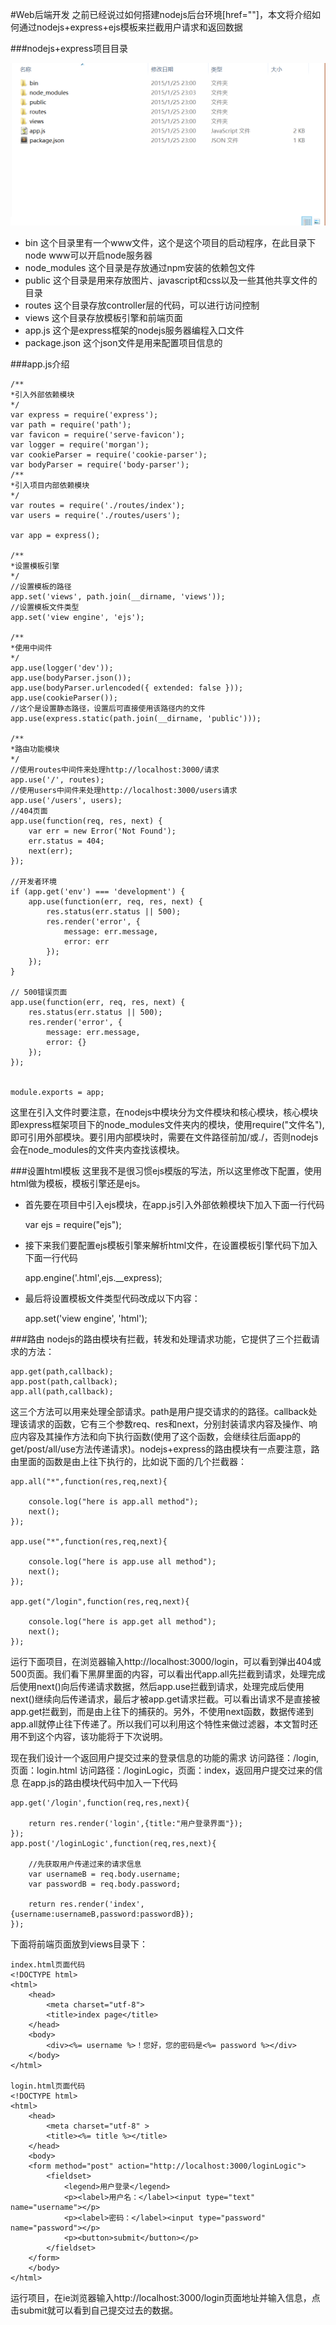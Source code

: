#Web后端开发
之前已经说过如何搭建nodejs后台环境[href=""]，本文将介绍如何通过nodejs+express+ejs模板来拦截用户请求和返回数据

###nodejs+express项目目录

![revolunet logo](./picForDes/chacarter.png "revolunet logo")

- bin 这个目录里有一个www文件，这个是这个项目的启动程序，在此目录下node www可以开启node服务器
- node_modules 这个目录是存放通过npm安装的依赖包文件
- public 这个目录是用来存放图片、javascript和css以及一些其他共享文件的目录
- routes 这个目录存放controller层的代码，可以进行访问控制
- views 这个目录存放模板引擎和前端页面
- app.js 这个是express框架的nodejs服务器编程入口文件
- package.json 这个json文件是用来配置项目信息的


###app.js介绍
	
	/**
	*引入外部依赖模块
	*/
	var express = require('express');
	var path = require('path');
	var favicon = require('serve-favicon');
	var logger = require('morgan');	
	var cookieParser = require('cookie-parser');
	var bodyParser = require('body-parser');
	/**
	*引入项目内部依赖模块
	*/
	var routes = require('./routes/index');
	var users = require('./routes/users');

	var app = express();

	/**
	*设置模板引擎
	*/
	//设置模板的路径
	app.set('views', path.join(__dirname, 'views'));
	//设置模板文件类型
	app.set('view engine', 'ejs');

	/**
	*使用中间件
	*/
	app.use(logger('dev'));
	app.use(bodyParser.json());
	app.use(bodyParser.urlencoded({ extended: false }));
	app.use(cookieParser());
	//这个是设置静态路径，设置后可直接使用该路径内的文件
	app.use(express.static(path.join(__dirname, 'public')));

	/**
	*路由功能模块
	*/
	//使用routes中间件来处理http://localhost:3000/请求
	app.use('/', routes);
	//使用users中间件来处理http://localhost:3000/users请求
	app.use('/users', users);
	//404页面
	app.use(function(req, res, next) {
    	var err = new Error('Not Found');
    	err.status = 404;
    	next(err);
	});

	//开发者环境
	if (app.get('env') === 'development') {
    	app.use(function(err, req, res, next) {
        	res.status(err.status || 500);
        	res.render('error', {
            	message: err.message,
            	error: err
        	});
    	});
	}

	// 500错误页面
	app.use(function(err, req, res, next) {
    	res.status(err.status || 500);
    	res.render('error', {
        	message: err.message,
        	error: {}
    	});
	});


	module.exports = app;

这里在引入文件时要注意，在nodejs中模块分为文件模块和核心模块，核心模块即express框架项目下的node_modules文件夹内的模块，使用require("文件名"),即可引用外部模块。要引用内部模块时，需要在文件路径前加/或./，否则nodejs会在node_modules的文件夹内查找该模块。

###设置html模板
这里我不是很习惯ejs模版的写法，所以这里修改下配置，使用html做为模板，模板引擎还是ejs。

- 首先要在项目中引入ejs模块，在app.js引入外部依赖模块下加入下面一行代码
	
	var ejs = require("ejs");

- 接下来我们要配置ejs模板引擎来解析html文件，在设置模板引擎代码下加入下面一行代码

	app.engine('.html',ejs.__express);

- 最后将设置模板文件类型代码改成以下内容：
	
	app.set('view engine', 'html');

###路由
nodejs的路由模块有拦截，转发和处理请求功能，它提供了三个拦截请求的方法：
	
	app.get(path,callback);
	app.post(path,callback);
	app.all(path,callback);

这三个方法可以用来处理全部请求。path是用户提交请求的的路径。callback处理该请求的函数，它有三个参数req、res和next，分别封装请求内容及操作、响应内容及其操作方法和向下执行函数(使用了这个函数，会继续往后面app的get/post/all/use方法传递请求)。nodejs+express的路由模块有一点要注意，路由里面的函数是由上往下执行的，比如说下面的几个拦截器：

	app.all("*",function(res,req,next){

		console.log("here is app.all method");
		next();
	});

	app.use("*",function(res,req,next){

		console.log("here is app.use all method");
		next();
	});

	app.get("/login",function(res,req,next){

		console.log("here is app.get all method");
		next();
	});

运行下面项目，在浏览器输入http://localhost:3000/login，可以看到弹出404或500页面。我们看下黑屏里面的内容，可以看出代app.all先拦截到请求，处理完成后使用next()向后传递请求数据，然后app.use拦截到请求，处理完成后使用next()继续向后传递请求，最后才被app.get请求拦截。可以看出请求不是直接被app.get拦截到，而是由上往下的捕获的。另外，不使用next函数，数据传递到app.all就停止往下传递了。所以我们可以利用这个特性来做过滤器，本文暂时还用不到这个内容，该功能将于下次说明。

现在我们设计一个返回用户提交过来的登录信息的功能的需求
访问路径：/login,页面：login.html
访问路径：/loginLogic，页面：index，返回用户提交过来的信息
在app.js的路由模块代码中加入一下代码
	
	
	app.get('/login',function(req,res,next){

    	return res.render('login',{title:"用户登录界面"});
	});
	app.post('/loginLogic',function(req,res,next){

    	//先获取用户传递过来的请求信息
    	var usernameB = req.body.username;
    	var passwordB = req.body.password;

    	return res.render('index',{username:usernameB,password:passwordB});
	});

下面将前端页面放到views目录下：
	
	index.html页面代码
	<!DOCTYPE html>
	<html>
		<head>
			<meta charset="utf-8">
			<title>index page</title>
		</head>
		<body>
			<div><%= username %>！您好，您的密码是<%= password %></div>
		</body>
	</html>

	login.html页面代码
	<!DOCTYPE html>
	<html>
		<head>
			<meta charset="utf-8" >
			<title><%= title %></title>
		</head>
		<body>
		<form method="post" action="http://localhost:3000/loginLogic">
			<fieldset>
				<legend>用户登录</legend>
				<p><label>用户名：</label><input type="text" name="username"></p>
				<p><label>密码：</label><input type="password" name="password"></p>
				<p><button>submit</button></p>
			</fieldset>
		</form>
		</body>
	</html>

运行项目，在ie浏览器输入http://localhost:3000/login页面地址并输入信息，点击submit就可以看到自己提交过去的数据。

